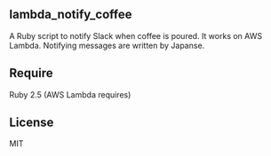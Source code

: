 ## lambda_notify_coffee

A Ruby script to notify Slack when coffee is poured.
It works on AWS Lambda.
Notifying messages are written by Japanse.

## Require

Ruby 2.5 (AWS Lambda requires)

## License

MIT
